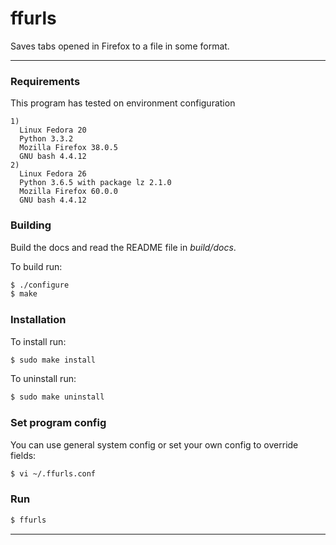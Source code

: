 
# ffurls

Saves tabs opened in Firefox to a file in some format.

---

### Requirements


This program has tested on environment configuration
```
1)
  Linux Fedora 20
  Python 3.3.2
  Mozilla Firefox 38.0.5
  GNU bash 4.4.12
2)
  Linux Fedora 26
  Python 3.6.5 with package lz 2.1.0
  Mozilla Firefox 60.0.0
  GNU bash 4.4.12
```

### Building

Build the docs and read the README file in _build/docs_.

To build run:

```sh
$ ./configure
$ make
```

### Installation

To install run:

```sh
$ sudo make install
```

To uninstall run:

```sh
$ sudo make uninstall
```

### Set program config

You can use general system config or set your own config to override
fields:

```sh
$ vi ~/.ffurls.conf
```

### Run

```sh
$ ffurls
```

---
